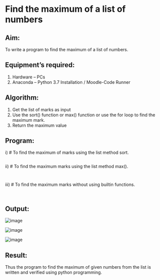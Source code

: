 # Find the maximum of a list of numbers
## Aim:
To write a program to find the maximum of a list of numbers.
## Equipment’s required:
1.	Hardware – PCs
2.	Anaconda – Python 3.7 Installation / Moodle-Code Runner
## Algorithm:
1.	Get the list of marks as input
2.	Use the sort() function or max() function or use the for loop to find the maximum mark.
3.	Return the maximum value
## Program:

i)	# To find the maximum of marks using the list method sort.
```Python


```

ii)	# To find the maximum marks using the list method max().
```Python



```

iii) # To find the maximum marks without using builtin functions.
```Python



```



## Output:

![image](https://github.com/Sharonsteffani2005/FindMaximum/assets/144979934/428b8da1-e578-4eaa-8bea-a9a1f2742341)

![image](https://github.com/Sharonsteffani2005/FindMaximum/assets/144979934/b0987ab7-4a8c-44a8-ad7f-7750cecc6f58)

![image](https://github.com/Sharonsteffani2005/FindMaximum/assets/144979934/6b8a230d-2466-4c0d-b84d-9f9ef5707768)


## Result:
Thus the program to find the maximum of given numbers from the list is written and verified using python programming.
